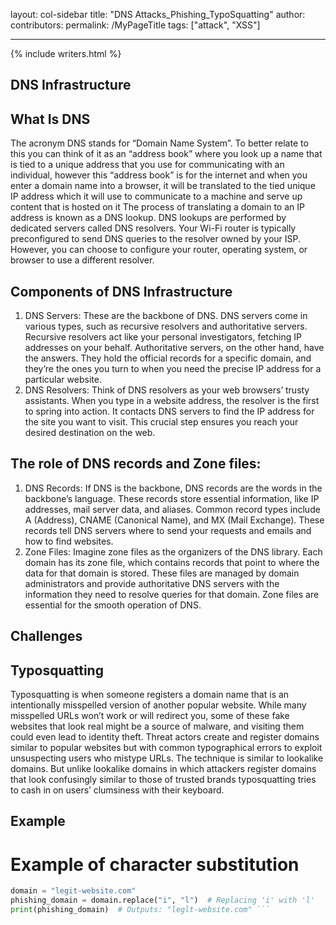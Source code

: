 layout: col-sidebar
title: "DNS Attacks_Phishing_TypoSquatting"
author:
contributors:
permalink: /MyPageTitle
tags: ["attack", "XSS"]

---

{% include writers.html %}

## DNS Infrastructure
## What Is DNS
The acronym DNS stands for “Domain Name System”.
To better relate to this you can think of it as an “address book” where you look up a name that is tied to a unique address that you use for communicating with an individual, however this “address book” is for the internet and when you enter a domain name into a browser, it will be translated to the tied unique IP address which it will use to communicate to a machine and serve up content that is hosted on it The process of translating a domain to an IP address is known as a DNS lookup. DNS lookups are performed by dedicated servers called DNS resolvers. Your Wi-Fi router is typically preconfigured to send DNS queries to the resolver owned by your ISP. However, you can choose to configure your router, operating system, or browser to use a different resolver.
## Components of DNS Infrastructure
1.	DNS Servers: These are the backbone of DNS. DNS servers come in various types, such as recursive resolvers and authoritative servers. Recursive resolvers act like your personal investigators, fetching IP addresses on your behalf. Authoritative servers, on the other hand, have the answers. They hold the official records for a specific domain, and they’re the ones you turn to when you need the precise IP address for a particular website.
2.	DNS Resolvers: Think of DNS resolvers as your web browsers’ trusty assistants. When you type in a website address, the resolver is the first to spring into action. It contacts DNS servers to find the IP address for the site you want to visit. This crucial step ensures you reach your desired destination on the web.
## The role of DNS records and Zone files:
1.	DNS Records: If DNS is the backbone, DNS records are the words in the backbone’s language. These records store essential information, like IP addresses, mail server data, and aliases. Common record types include A (Address), CNAME (Canonical Name), and MX (Mail Exchange). These records tell DNS servers where to send your requests and emails and how to find websites.
2.	Zone Files: Imagine zone files as the organizers of the DNS library. Each domain has its zone file, which contains records that point to where the data for that domain is stored. These files are managed by domain administrators and provide authoritative DNS servers with the information they need to resolve queries for that domain. Zone files are essential for the smooth operation of DNS.
## Challenges
## Typosquatting
Typosquatting is when someone registers a domain name that is an intentionally misspelled version of another popular website. While many misspelled URLs won’t work or will redirect you, some of these fake websites that look real might be a source of malware, and visiting them could even lead to identity theft. Threat actors create and register domains similar to popular websites but with common typographical errors to exploit unsuspecting users who mistype URLs. The technique is similar to lookalike domains. But unlike lookalike domains in which attackers register domains that look confusingly similar to those of trusted brands typosquatting tries to cash in on users’ clumsiness with their keyboard.

 

## Example
# Example of character substitution
```python
domain = "legit-website.com"
phishing_domain = domain.replace("i", "l")  # Replacing 'i' with 'l'
print(phishing_domain)  # Outputs: "leglt-website.com" ```

